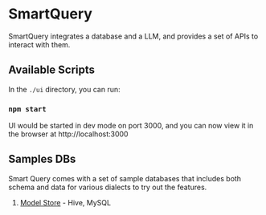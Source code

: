 # SmartQuery

SmartQuery integrates a database and a LLM, and provides a set of APIs to interact with them.

## Available Scripts

In the `./ui` directory, you can run:

### `npm start`

UI would be started in dev mode on port 3000, and you can now view it in the browser at http://localhost:3000

## Samples DBs

Smart Query comes with a set of sample databases that includes both schema and data for various dialects to try out the features.

1. [Model Store](./sample_dbs/model_store/README.md) - Hive, MySQL
